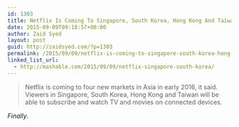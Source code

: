 ```yaml
---
id: 1303
title: Netflix Is Coming To Singapore, South Korea, Hong Kong And Taiwan
date: 2015-09-09T09:18:57+00:00
author: Zaid Syed
layout: post
guid: http://zaidsyed.com/?p=1303
permalink: /2015/09/09/netflix-is-coming-to-singapore-south-korea-hong-kong-and-taiwan/
linked_list_url:
  - http://mashable.com/2015/09/09/netflix-singapore-south-korea/
---
```

> Netflix is coming to four new markets in Asia in early 2016, it said. Viewers in Singapore, South Korea, Hong Kong and Taiwan will be able to subscribe and watch TV and movies on connected devices. 

_Finally_.